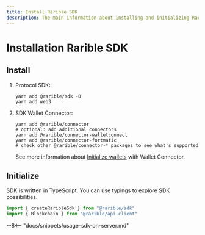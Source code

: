 ```yaml
---
title: Install Rarible SDK
description: The main information about installing and initializing Rarible Multichain SDK
---
```


# Installation Rarible SDK

## Install

1. Protocol SDK:

    ```shell
    yarn add @rarible/sdk -D
    yarn add web3
    ```

2. SDK Wallet Connector:

    ```shell
    yarn add @rarible/connector
    # optional: add additional connectors
    yarn add @rarible/connector-walletconnect
    yarn add @rarible/connector-fortmatic
    # check other @rarible/connector-* packages to see what's supported 
    ```
    
    See more information about [Initialize wallets](wallets.md) with Wallet Connector. 

## Initialize

SDK is written in TypeScript. You can use typings to explore SDK possibilities.

```ts
import { createRaribleSdk } from "@rarible/sdk"
import { Blockchain } from "@rarible/api-client"
```

--8<-- "docs/snippets/usage-sdk-on-server.md"
